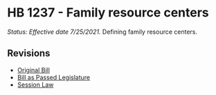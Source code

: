 # HB 1237 - Family resource centers
*Status: Effective date 7/25/2021.*
Defining family resource centers.

## Revisions
* [Original Bill](1/)
* [Bill as Passed Legislature](1/)
* [Session Law](1/)